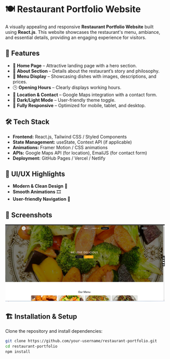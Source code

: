 # 🍽️ Restaurant Portfolio Website

A visually appealing and responsive **Restaurant Portfolio Website** built using **React.js**. This website showcases the restaurant's menu, ambiance, and essential details, providing an engaging experience for visitors.

## 🚀 Features

- 🏡 **Home Page** – Attractive landing page with a hero section.
- 📜 **About Section** – Details about the restaurant’s story and philosophy.
- 🍕 **Menu Display** – Showcasing dishes with images, descriptions, and prices.
- 🕒 **Opening Hours** – Clearly displays working hours.
- 📍 **Location & Contact** – Google Maps integration with a contact form.
- 🌙 **Dark/Light Mode** – User-friendly theme toggle.
- 📱 **Fully Responsive** – Optimized for mobile, tablet, and desktop.

## 🛠️ Tech Stack

- **Frontend:** React.js, Tailwind CSS / Styled Components
- **State Management:** useState, Context API (if applicable)
- **Animations:** Framer Motion / CSS animations
- **APIs:** Google Maps API (for location), EmailJS (for contact form)
- **Deployment:** GitHub Pages / Vercel / Netlify

## 🎨 UI/UX Highlights

- **Modern & Clean Design** 🎨
- **Smooth Animations** 🎞️
- **User-friendly Navigation** 🧭

## 📸 Screenshots

![image alt](https://github.com/Arifa96/Restaurant-Portfolio/blob/master/Screenshot%20(2).png?raw=true)

## 🏗️ Installation & Setup

Clone the repository and install dependencies:

```sh
git clone https://github.com/your-username/restaurant-portfolio.git
cd restaurant-portfolio
npm install
































